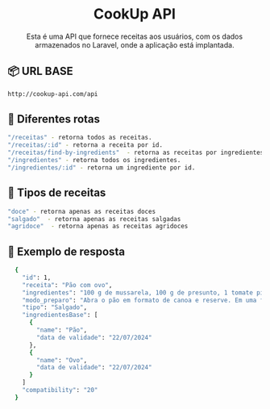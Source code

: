 <h1 align="center"> CookUp API </h1>

<p align="center">Esta é uma API que fornece receitas aos usuários, com os dados armazenados no Laravel, onde a aplicação está implantada.</p>

## 📦 URL BASE
```bash
http://cookup-api.com/api
```

## :paw_prints: Diferentes rotas
```bash
"/receitas" - retorna todos as receitas.
"/receitas/:id" - retorna a receita por id.
"/receitas/find-by-ingredients"  - retorna as receitas por ingredientes.
"/ingredientes" - retorna todos os ingredientes.
"/ingredientes/:id" - retorna um ingrediente por id.
```

## :paw_prints: Tipos de receitas
```bash
"doce" - retorna apenas as receitas doces
"salgado"  - retorna apenas as receitas salgadas
"agridoce"  - retorna apenas as receitas agridoces
```
## :dart: Exemplo de resposta
```bash
  {
    "id": 1,
    "receita": "Pão com ovo",
    "ingredientes": "100 g de mussarela, 100 g de presunto, 1 tomate picado, 2 colheres (sopa) de creme de leite, 3 ovos",
    "modo_preparo": "Abra o pão em formato de canoa e reserve. Em uma frigideira, leve ao fogo o ovo, o queijo, o creme de leite, o tomate e misture como um omelete. Recheie o pão e cubra com catupiri.",
    "tipo": "Salgado",
    "ingredientesBase": [
      {
        "name": "Pão",
        "data de validade": "22/07/2024"
      },
      {
        "name": "Ovo",
        "data de validade": "22/07/2024"
      }
    ]
    "compatibility": "20"
  }
```

